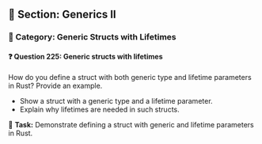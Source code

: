 ## 📘 Section: Generics II  
### 🔹 Category: Generic Structs with Lifetimes  
#### ❓ Question 225: Generic structs with lifetimes

How do you define a struct with both generic type and lifetime parameters in Rust? Provide an example.

- Show a struct with a generic type and a lifetime parameter.
- Explain why lifetimes are needed in such structs.

🔧 **Task:** Demonstrate defining a struct with generic and lifetime parameters in Rust.
